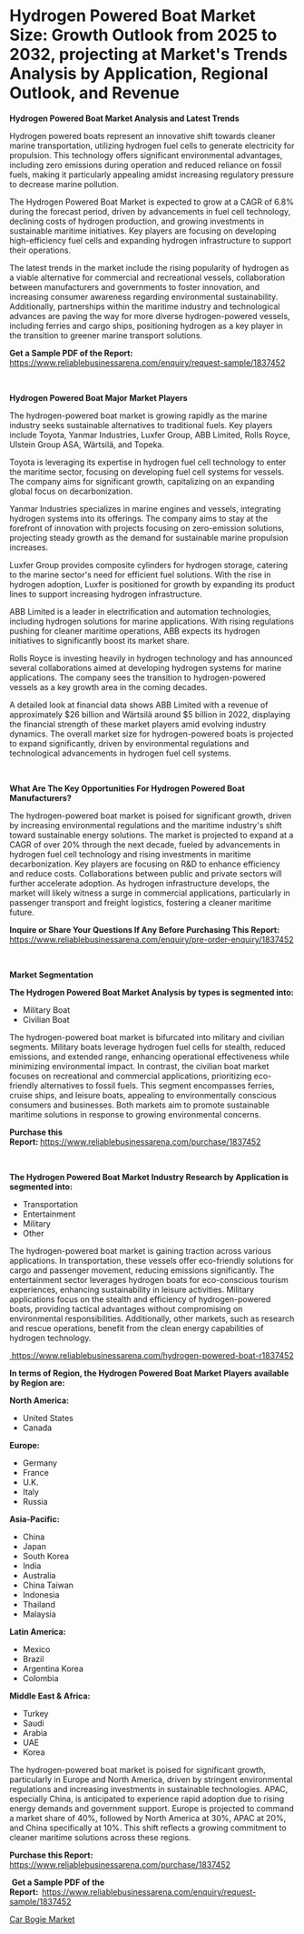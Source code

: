 <p><h1>Hydrogen Powered Boat Market Size: Growth Outlook from 2025 to 2032, projecting at Market's Trends Analysis by Application, Regional Outlook, and Revenue</h1></p><p><strong>Hydrogen Powered Boat Market Analysis and Latest Trends</strong></p>
<p><p>Hydrogen powered boats represent an innovative shift towards cleaner marine transportation, utilizing hydrogen fuel cells to generate electricity for propulsion. This technology offers significant environmental advantages, including zero emissions during operation and reduced reliance on fossil fuels, making it particularly appealing amidst increasing regulatory pressure to decrease marine pollution.</p><p>The Hydrogen Powered Boat Market is expected to grow at a CAGR of 6.8% during the forecast period, driven by advancements in fuel cell technology, declining costs of hydrogen production, and growing investments in sustainable maritime initiatives. Key players are focusing on developing high-efficiency fuel cells and expanding hydrogen infrastructure to support their operations.</p><p>The latest trends in the market include the rising popularity of hydrogen as a viable alternative for commercial and recreational vessels, collaboration between manufacturers and governments to foster innovation, and increasing consumer awareness regarding environmental sustainability. Additionally, partnerships within the maritime industry and technological advances are paving the way for more diverse hydrogen-powered vessels, including ferries and cargo ships, positioning hydrogen as a key player in the transition to greener marine transport solutions.</p></p>
<p><strong>Get a Sample PDF of the Report:&nbsp;</strong> <a href="https://www.reliablebusinessarena.com/enquiry/request-sample/1837452?utm_campaign=1420&utm_medium=2&utm_source=Github&utm_content=ia&utm_term=30032025&utm_id=hydrogen-powered-boat">https://www.reliablebusinessarena.com/enquiry/request-sample/1837452</a></p>
<p>&nbsp;</p>
<p><strong>Hydrogen Powered Boat Major Market Players</strong></p>
<p><p>The hydrogen-powered boat market is growing rapidly as the marine industry seeks sustainable alternatives to traditional fuels. Key players include Toyota, Yanmar Industries, Luxfer Group, ABB Limited, Rolls Royce, Ulstein Group ASA, Wärtsilä, and Topeka. </p><p>Toyota is leveraging its expertise in hydrogen fuel cell technology to enter the maritime sector, focusing on developing fuel cell systems for vessels. The company aims for significant growth, capitalizing on an expanding global focus on decarbonization.</p><p>Yanmar Industries specializes in marine engines and vessels, integrating hydrogen systems into its offerings. The company aims to stay at the forefront of innovation with projects focusing on zero-emission solutions, projecting steady growth as the demand for sustainable marine propulsion increases.</p><p>Luxfer Group provides composite cylinders for hydrogen storage, catering to the marine sector's need for efficient fuel solutions. With the rise in hydrogen adoption, Luxfer is positioned for growth by expanding its product lines to support increasing hydrogen infrastructure.</p><p>ABB Limited is a leader in electrification and automation technologies, including hydrogen solutions for marine applications. With rising regulations pushing for cleaner maritime operations, ABB expects its hydrogen initiatives to significantly boost its market share.</p><p>Rolls Royce is investing heavily in hydrogen technology and has announced several collaborations aimed at developing hydrogen systems for marine applications. The company sees the transition to hydrogen-powered vessels as a key growth area in the coming decades.</p><p>A detailed look at financial data shows ABB Limited with a revenue of approximately $26 billion and Wärtsilä around $5 billion in 2022, displaying the financial strength of these market players amid evolving industry dynamics. The overall market size for hydrogen-powered boats is projected to expand significantly, driven by environmental regulations and technological advancements in hydrogen fuel cell systems.</p></p>
<p>&nbsp;</p>
<p><strong>What Are The Key Opportunities For Hydrogen Powered Boat Manufacturers?</strong></p>
<p><p>The hydrogen-powered boat market is poised for significant growth, driven by increasing environmental regulations and the maritime industry's shift toward sustainable energy solutions. The market is projected to expand at a CAGR of over 20% through the next decade, fueled by advancements in hydrogen fuel cell technology and rising investments in maritime decarbonization. Key players are focusing on R&D to enhance efficiency and reduce costs. Collaborations between public and private sectors will further accelerate adoption. As hydrogen infrastructure develops, the market will likely witness a surge in commercial applications, particularly in passenger transport and freight logistics, fostering a cleaner maritime future.</p></p>
<p><strong>Inquire or Share Your Questions If Any Before Purchasing This Report:</strong> <a href="https://www.reliablebusinessarena.com/enquiry/pre-order-enquiry/1837452?utm_campaign=1420&utm_medium=2&utm_source=Github&utm_content=ia&utm_term=30032025&utm_id=hydrogen-powered-boat">https://www.reliablebusinessarena.com/enquiry/pre-order-enquiry/1837452</a></p>
<p>&nbsp;</p>
<p><strong>Market Segmentation</strong></p>
<p><strong>The Hydrogen Powered Boat Market Analysis by types is segmented into:</strong></p>
<p><ul><li>Military Boat</li><li>Civilian Boat</li></ul></p>
<p><p>The hydrogen-powered boat market is bifurcated into military and civilian segments. Military boats leverage hydrogen fuel cells for stealth, reduced emissions, and extended range, enhancing operational effectiveness while minimizing environmental impact. In contrast, the civilian boat market focuses on recreational and commercial applications, prioritizing eco-friendly alternatives to fossil fuels. This segment encompasses ferries, cruise ships, and leisure boats, appealing to environmentally conscious consumers and businesses. Both markets aim to promote sustainable maritime solutions in response to growing environmental concerns.</p></p>
<p><strong>Purchase this Report:&nbsp;</strong><a href="https://www.reliablebusinessarena.com/purchase/1837452?utm_campaign=1420&utm_medium=2&utm_source=Github&utm_content=ia&utm_term=30032025&utm_id=hydrogen-powered-boat">https://www.reliablebusinessarena.com/purchase/1837452</a></p>
<p>&nbsp;</p>
<p><strong>The Hydrogen Powered Boat Market Industry Research by Application is segmented into:</strong></p>
<p><ul><li>Transportation</li><li>Entertainment</li><li>Military</li><li>Other</li></ul></p>
<p><p>The hydrogen-powered boat market is gaining traction across various applications. In transportation, these vessels offer eco-friendly solutions for cargo and passenger movement, reducing emissions significantly. The entertainment sector leverages hydrogen boats for eco-conscious tourism experiences, enhancing sustainability in leisure activities. Military applications focus on the stealth and efficiency of hydrogen-powered boats, providing tactical advantages without compromising on environmental responsibilities. Additionally, other markets, such as research and rescue operations, benefit from the clean energy capabilities of hydrogen technology.</p></p>
<p><a href="https://www.reliablebusinessarena.com/hydrogen-powered-boat-r1837452?utm_campaign=1420&utm_medium=2&utm_source=Github&utm_content=ia&utm_term=30032025&utm_id=hydrogen-powered-boat">&nbsp;https://www.reliablebusinessarena.com/hydrogen-powered-boat-r1837452</a></p>
<p><strong>In terms of Region, the Hydrogen Powered Boat Market Players available by Region are:</strong></p>
<p>
    <p> <strong> North America: </strong>
        <ul>
            <li>United States</li>
            <li>Canada</li>
        </ul>
        </p> 
    <p> <strong> Europe: </strong>
        <ul>
            <li>Germany</li>
            <li>France</li>
            <li>U.K.</li>
            <li>Italy</li>
            <li>Russia</li>
        </ul>
        </p> 
    <p> <strong> Asia-Pacific: </strong>
        <ul>
            <li>China</li>
            <li>Japan</li>
            <li>South Korea</li>
            <li>India</li>
            <li>Australia</li>
            <li>China Taiwan</li>
            <li>Indonesia</li>
            <li>Thailand</li>
            <li>Malaysia</li>
        </ul>
        </p> 
    <p> <strong> Latin America: </strong>
        <ul>
            <li>Mexico</li>
            <li>Brazil</li>
            <li>Argentina Korea</li>
            <li>Colombia</li>
        </ul>
        </p> 
    <p> <strong> Middle East & Africa: </strong>
        <ul>
            <li>Turkey</li>
            <li>Saudi</li>
            <li>Arabia</li>
            <li>UAE</li>
            <li>Korea</li>
        </ul>
    </p>
    </p>
<p><p>The hydrogen-powered boat market is poised for significant growth, particularly in Europe and North America, driven by stringent environmental regulations and increasing investments in sustainable technologies. APAC, especially China, is anticipated to experience rapid adoption due to rising energy demands and government support. Europe is projected to command a market share of 40%, followed by North America at 30%, APAC at 20%, and China specifically at 10%. This shift reflects a growing commitment to cleaner maritime solutions across these regions.</p></p>
<p><strong>Purchase this Report: </strong><a href="https://www.reliablebusinessarena.com/purchase/1837452?utm_campaign=1420&utm_medium=2&utm_source=Github&utm_content=ia&utm_term=30032025&utm_id=hydrogen-powered-boat">https://www.reliablebusinessarena.com/purchase/1837452</a></p>
<p>&nbsp;<strong>Get a Sample PDF of the Report:&nbsp;&nbsp;</strong><a href="https://www.reliablebusinessarena.com/enquiry/request-sample/1837452?utm_campaign=1420&utm_medium=2&utm_source=Github&utm_content=ia&utm_term=30032025&utm_id=hydrogen-powered-boat">https://www.reliablebusinessarena.com/enquiry/request-sample/1837452</a></p>
<p><strong></strong></p>
<p><p><a href="https://github.com/willjis/Market-Research-Report-List-1/blob/main/car-bogie-market.md?utm_campaign=1420&utm_medium=2&utm_source=Github&utm_content=ia&utm_term=30032025&utm_id=hydrogen-powered-boat">Car Bogie Market</a></p></p>